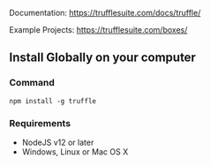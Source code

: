 Documentation: https://trufflesuite.com/docs/truffle/

Example Projects: https://trufflesuite.com/boxes/

## Install Globally on your computer

### Command
`npm install -g truffle`

### Requirements
- NodeJS v12 or later
- Windows, Linux or Mac OS X


